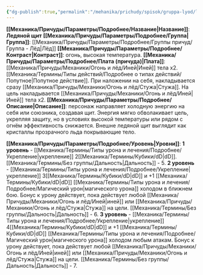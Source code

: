 ```yaml
---
{"dg-publish":true,"permalink":"/mehanika/prichudy/spisok/gruppa-lyod/ledyanoj-shhit/"}
---
```


**[[Механика/Причуды/Параметры/Подробнее/Название\|Название]]**: **Ледяной щит**
**[[Механика/Причуды/Параметры/Подробнее/Группа\|Группа]]**: [[Механика/Причуды/Параметры/Подробнее/Группы причуд/Группа - Лёд\|Лёд]] 
**[[Механика/Причуды/Параметры/Подробнее/Контраст\|Контраст]]**: огонь, высокая температура.
**[[Механика/Причуды/Параметры/Подробнее/Плата (причуда)\|Плата]]**: [[Механика/Причуды/Механики/Огонь и лёд/Иней\|Иней]] тела х2.  [[Механика/Термины/Типы действий/Подробнее о типах действий/Попутное\|Попутное действие]]. При наложении на себя, накладывается сразу [[Механика/Причуды/Механики/Огонь и лёд/Стужа\|Стужа]]. На цель накладывается [[Механика/Причуды/Механики/Огонь и лёд/Иней\|Иней]] тела х2. 
**[[Механика/Причуды/Параметры/Подробнее/Описание\|Описание]]**: персонаж направляет холодную энергию на себя или союзника, создавая щит. Энергия мягко обволакивает цель, укрепляя защиту, но в условиях высокой температуры или рядом с огнём эффективность снижается. Внешне ледяной щит выглядит как кристаллы прозрачного льда покрывающие тело.

**[[Механика/Причуды/Параметры/Подробнее/Уровень\|Уровни]]**:
**1 уровень** - [[Механика/Термины/Типы урона и лечения/Подробнее/Укрепление\|укрепление]] 2[[Механика/Термины/Кубики/dD\|dD]]. [[Механика/Термины/Без группы/Дальность\|Дальность]] - 5.
**2 уровень** - [[Механика/Термины/Типы урона и лечения/Подробнее/Укрепление\|укрепление]] 3[[Механика/Термины/Кубики/dD\|dD]] и +1 [[Механика/Термины/Кубики/dD\|dD]] [[Механика/Термины/Типы урона и лечения/Подробнее/Магический урон\|магического урона]] холодом в ближнем бою. Бонус к урону действует, пока действует любой [[Механика/Причуды/Механики/Огонь и лёд/Иней\|иней]] или [[Механика/Причуды/Механики/Огонь и лёд/Стужа\|Стужа]] на цели. [[Механика/Термины/Без группы/Дальность\|Дальность]] - 6.
**3 уровень** - [[Механика/Термины/Типы урона и лечения/Подробнее/Укрепление\|укрепление]] 4[[Механика/Термины/Кубики/dD\|dD]] и +1 [[Механика/Термины/Кубики/dD\|dD]] [[Механика/Термины/Типы урона и лечения/Подробнее/Магический урон\|магического урона]]  холодом любым атакам. Бонус к урону действует, пока действует любой [[Механика/Причуды/Механики/Огонь и лёд/Иней\|иней]] или [[Механика/Причуды/Механики/Огонь и лёд/Стужа\|Стужа]] на цели. [[Механика/Термины/Без группы/Дальность\|Дальность]] - 7.